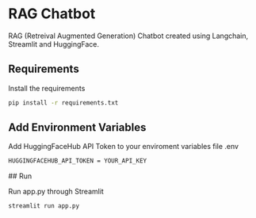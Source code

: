 # RAG Chatbot

RAG (Retreival Augmented Generation) Chatbot created using Langchain, Streamlit and HuggingFace.

## Requirements

Install the requirements

```bash
pip install -r requirements.txt
```

## Add Environment Variables

Add HuggingFaceHub API Token to your enviroment variables file .env

```bash
HUGGINGFACEHUB_API_TOKEN = YOUR_API_KEY
```

## Run

Run app.py through Streamlit

```bash
streamlit run app.py
```
